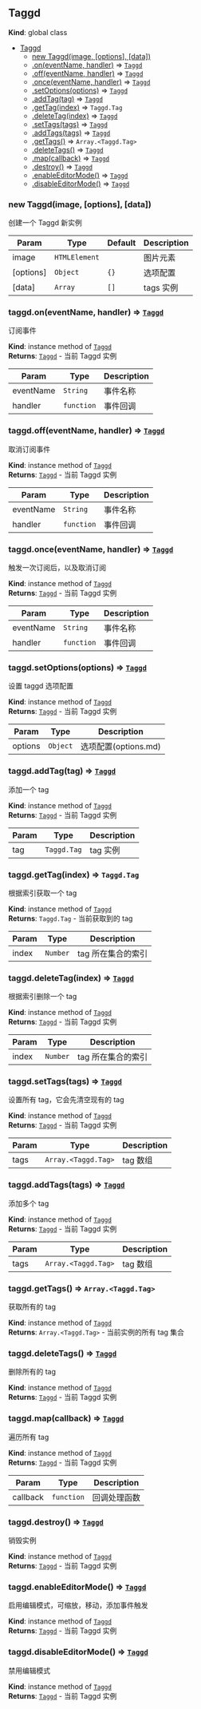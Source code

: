 <a name="Taggd"></a>

## Taggd
**Kind**: global class  

* [Taggd](#Taggd)
    * [new Taggd(image, [options], [data])](#new_Taggd_new)
    * [.on(eventName, handler)](#Taggd+on) ⇒ [<code>Taggd</code>](#Taggd)
    * [.off(eventName, handler)](#Taggd+off) ⇒ [<code>Taggd</code>](#Taggd)
    * [.once(eventName, handler)](#Taggd+once) ⇒ [<code>Taggd</code>](#Taggd)
    * [.setOptions(options)](#Taggd+setOptions) ⇒ [<code>Taggd</code>](#Taggd)
    * [.addTag(tag)](#Taggd+addTag) ⇒ [<code>Taggd</code>](#Taggd)
    * [.getTag(index)](#Taggd+getTag) ⇒ <code>Taggd.Tag</code>
    * [.deleteTag(index)](#Taggd+deleteTag) ⇒ [<code>Taggd</code>](#Taggd)
    * [.setTags(tags)](#Taggd+setTags) ⇒ [<code>Taggd</code>](#Taggd)
    * [.addTags(tags)](#Taggd+addTags) ⇒ [<code>Taggd</code>](#Taggd)
    * [.getTags()](#Taggd+getTags) ⇒ <code>Array.&lt;Taggd.Tag&gt;</code>
    * [.deleteTags()](#Taggd+deleteTags) ⇒ [<code>Taggd</code>](#Taggd)
    * [.map(callback)](#Taggd+map) ⇒ [<code>Taggd</code>](#Taggd)
    * [.destroy()](#Taggd+destroy) ⇒ [<code>Taggd</code>](#Taggd)
    * [.enableEditorMode()](#Taggd+enableEditorMode) ⇒ [<code>Taggd</code>](#Taggd)
    * [.disableEditorMode()](#Taggd+disableEditorMode) ⇒ [<code>Taggd</code>](#Taggd)

<a name="new_Taggd_new"></a>

### new Taggd(image, [options], [data])
创建一个 Taggd 新实例


| Param | Type | Default | Description |
| --- | --- | --- | --- |
| image | <code>HTMLElement</code> |  | 图片元素 |
| [options] | <code>Object</code> | <code>{}</code> | 选项配置 |
| [data] | <code>Array</code> | <code>[]</code> | tags 实例 |

<a name="Taggd+on"></a>

### taggd.on(eventName, handler) ⇒ [<code>Taggd</code>](#Taggd)
订阅事件

**Kind**: instance method of [<code>Taggd</code>](#Taggd)  
**Returns**: [<code>Taggd</code>](#Taggd) - 当前 Taggd 实例  

| Param | Type | Description |
| --- | --- | --- |
| eventName | <code>String</code> | 事件名称 |
| handler | <code>function</code> | 事件回调 |

<a name="Taggd+off"></a>

### taggd.off(eventName, handler) ⇒ [<code>Taggd</code>](#Taggd)
取消订阅事件

**Kind**: instance method of [<code>Taggd</code>](#Taggd)  
**Returns**: [<code>Taggd</code>](#Taggd) - 当前 Taggd 实例  

| Param | Type | Description |
| --- | --- | --- |
| eventName | <code>String</code> | 事件名称 |
| handler | <code>function</code> | 事件回调 |

<a name="Taggd+once"></a>

### taggd.once(eventName, handler) ⇒ [<code>Taggd</code>](#Taggd)
触发一次订阅后，以及取消订阅

**Kind**: instance method of [<code>Taggd</code>](#Taggd)  
**Returns**: [<code>Taggd</code>](#Taggd) - 当前 Taggd 实例  

| Param | Type | Description |
| --- | --- | --- |
| eventName | <code>String</code> | 事件名称 |
| handler | <code>function</code> | 事件回调 |

<a name="Taggd+setOptions"></a>

### taggd.setOptions(options) ⇒ [<code>Taggd</code>](#Taggd)
设置 taggd 选项配置

**Kind**: instance method of [<code>Taggd</code>](#Taggd)  
**Returns**: [<code>Taggd</code>](#Taggd) - 当前 Taggd 实例  

| Param | Type | Description |
| --- | --- | --- |
| options | <code>Object</code> | 选项配置(options.md) |

<a name="Taggd+addTag"></a>

### taggd.addTag(tag) ⇒ [<code>Taggd</code>](#Taggd)
添加一个 tag

**Kind**: instance method of [<code>Taggd</code>](#Taggd)  
**Returns**: [<code>Taggd</code>](#Taggd) - 当前 Taggd 实例  

| Param | Type | Description |
| --- | --- | --- |
| tag | <code>Taggd.Tag</code> | tag 实例 |

<a name="Taggd+getTag"></a>

### taggd.getTag(index) ⇒ <code>Taggd.Tag</code>
根据索引获取一个 tag

**Kind**: instance method of [<code>Taggd</code>](#Taggd)  
**Returns**: <code>Taggd.Tag</code> - 当前获取到的 tag  

| Param | Type | Description |
| --- | --- | --- |
| index | <code>Number</code> | tag 所在集合的索引 |

<a name="Taggd+deleteTag"></a>

### taggd.deleteTag(index) ⇒ [<code>Taggd</code>](#Taggd)
根据索引删除一个 tag

**Kind**: instance method of [<code>Taggd</code>](#Taggd)  
**Returns**: [<code>Taggd</code>](#Taggd) - 当前 Taggd 实例  

| Param | Type | Description |
| --- | --- | --- |
| index | <code>Number</code> | tag 所在集合的索引 |

<a name="Taggd+setTags"></a>

### taggd.setTags(tags) ⇒ [<code>Taggd</code>](#Taggd)
设置所有 tag，它会先清空现有的 tag

**Kind**: instance method of [<code>Taggd</code>](#Taggd)  
**Returns**: [<code>Taggd</code>](#Taggd) - 当前 Taggd 实例  

| Param | Type | Description |
| --- | --- | --- |
| tags | <code>Array.&lt;Taggd.Tag&gt;</code> | tag 数组 |

<a name="Taggd+addTags"></a>

### taggd.addTags(tags) ⇒ [<code>Taggd</code>](#Taggd)
添加多个 tag

**Kind**: instance method of [<code>Taggd</code>](#Taggd)  
**Returns**: [<code>Taggd</code>](#Taggd) - 当前 Taggd 实例  

| Param | Type | Description |
| --- | --- | --- |
| tags | <code>Array.&lt;Taggd.Tag&gt;</code> | tag 数组 |

<a name="Taggd+getTags"></a>

### taggd.getTags() ⇒ <code>Array.&lt;Taggd.Tag&gt;</code>
获取所有的 tag

**Kind**: instance method of [<code>Taggd</code>](#Taggd)  
**Returns**: <code>Array.&lt;Taggd.Tag&gt;</code> - 当前实例的所有 tag 集合  
<a name="Taggd+deleteTags"></a>

### taggd.deleteTags() ⇒ [<code>Taggd</code>](#Taggd)
删除所有的 tag

**Kind**: instance method of [<code>Taggd</code>](#Taggd)  
**Returns**: [<code>Taggd</code>](#Taggd) - 当前 Taggd 实例  
<a name="Taggd+map"></a>

### taggd.map(callback) ⇒ [<code>Taggd</code>](#Taggd)
遍历所有 tag

**Kind**: instance method of [<code>Taggd</code>](#Taggd)  
**Returns**: [<code>Taggd</code>](#Taggd) - 当前 Taggd 实例  

| Param | Type | Description |
| --- | --- | --- |
| callback | <code>function</code> | 回调处理函数 |

<a name="Taggd+destroy"></a>

### taggd.destroy() ⇒ [<code>Taggd</code>](#Taggd)
销毁实例

**Kind**: instance method of [<code>Taggd</code>](#Taggd)  
**Returns**: [<code>Taggd</code>](#Taggd) - 当前 Taggd 实例  
<a name="Taggd+enableEditorMode"></a>

### taggd.enableEditorMode() ⇒ [<code>Taggd</code>](#Taggd)
启用编辑模式，可缩放，移动，添加事件触发

**Kind**: instance method of [<code>Taggd</code>](#Taggd)  
**Returns**: [<code>Taggd</code>](#Taggd) - 当前 Taggd 实例  
<a name="Taggd+disableEditorMode"></a>

### taggd.disableEditorMode() ⇒ [<code>Taggd</code>](#Taggd)
禁用编辑模式

**Kind**: instance method of [<code>Taggd</code>](#Taggd)  
**Returns**: [<code>Taggd</code>](#Taggd) - 当前 Taggd 实例  
